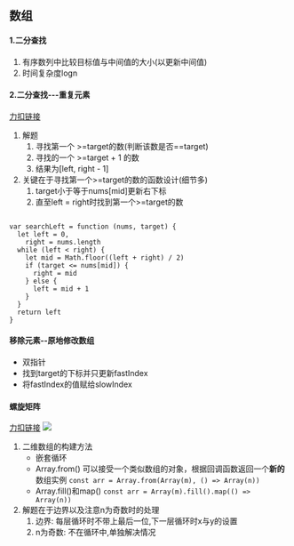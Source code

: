 ## 数组
#### 1.二分查找
  1. 有序数列中比较目标值与中间值的大小(以更新中间值)
  2. 时间复杂度logn

#### 2.二分查找---重复元素
[力扣链接](https://leetcode.cn/problems/find-first-and-last-position-of-element-in-sorted-array/)
  1. 解题
     1. 寻找第一个 >=target的数(判断该数是否==target)
     2. 寻找的一个 >=target + 1 的数
     3. 结果为[left, right - 1]
  2. 关键在于寻找第一个>=target的数的函数设计(细节多)
     1. target小于等于nums[mid]更新右下标
     2. 直至left = right时找到第一个>=target的数
```

var searchLeft = function (nums, target) {
  let left = 0,
    right = nums.length
  while (left < right) {
    let mid = Math.floor((left + right) / 2)
    if (target <= nums[mid]) {
      right = mid
    } else {
      left = mid + 1
    }
  }
  return left
}
```
#### 移除元素--原地修改数组
  - 双指针
  - 找到target的下标并只更新fastIndex
  - 将fastIndex的值赋给slowIndex

#### 螺旋矩阵
[力扣链接](https://leetcode.cn/problems/spiral-matrix-ii/)
![](https://assets.leetcode.com/uploads/2020/11/13/spiraln.jpg)
 1. 二维数组的构建方法
     - 嵌套循环
     - Array.from()
       可以接受一个类似数组的对象，根据回调函数返回一个**新的**数组实例
       `const arr = Array.from(Array(m), () => Array(n))`
     - Array.fill()和map() 
       `const arr = Array(m).fill().map(() => Array(n))`
 2. 解题在于边界以及注意n为奇数时的处理
    1. 边界: 每层循环时不带上最后一位,下一层循环时x与y的设置
    2. n为奇数: 不在循环中,单独解决情况 